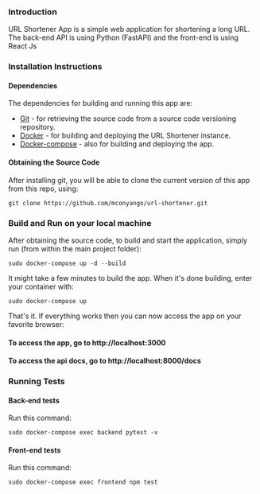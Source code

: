 ### Introduction
URL Shortener App is a simple web application for shortening a long URL. The back-end API is using Python (FastAPI) and the front-end is using React Js

### Installation Instructions
#### Dependencies
The dependencies for building and running this app are:
* [Git](https://git-scm.com/book/en/v2/Getting-Started-Installing-Git) - for retrieving the source code from a source code versioning repository.
* [Docker](https://docs.docker.com/install/linux/docker-ce/ubuntu/) - for building and deploying the URL Shortener instance.
* [Docker-compose](https://docs.docker.com/compose/install/) - also for building and deploying the app.
 
#### Obtaining the Source Code
After installing git, you will be able to clone the current version of this app from this repo, using:

```
git clone https://github.com/mconyango/url-shortener.git
```
### Build and Run on your local machine
After obtaining the source code, to build and start the application, simply run (from within the main project folder):
```
sudo docker-compose up -d --build
```
It might take a few minutes to build the app. When it's done building, enter your container with:
```
sudo docker-compose up
```

That's it. If everything works then you can now access the app on your favorite browser:

#### To access the app, go to http://localhost:3000
#### To access the api docs, go to http://localhost:8000/docs
### Running Tests
#### Back-end tests
Run this command:
   ```
   sudo docker-compose exec backend pytest -v
   ```
#### Front-end tests
Run this command:
  ```
  sudo docker-compose exec frontend npm test
  ```